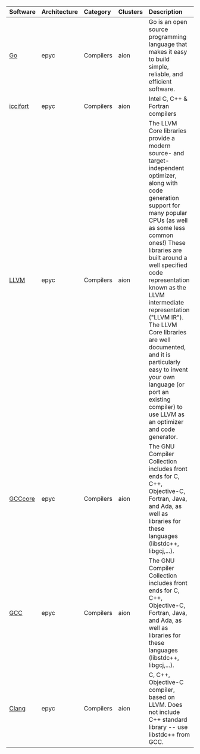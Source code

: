 | Software                                                                      | Architecture   | Category         | Clusters    | Description                                                                                                                                                                                                                                                                                                                                                                                                                                                                                          |
|:------------------------------------------------------------------------------|:---------------|:-----------------|:------------|:-----------------------------------------------------------------------------------------------------------------------------------------------------------------------------------------------------------------------------------------------------------------------------------------------------------------------------------------------------------------------------------------------------------------------------------------------------------------------------------------------------|
| <p><a href=https://www.golang.org>Go</a></p>                                  | <p>epyc</p>    | <p>Compilers</p> | <p>aion</p> | Go is an open source programming language that makes it easy to build simple, reliable, and efficient software.                                                                                                                                                                                                                                                                                                                                                                                      |
| <p><a href=https://software.intel.com/en-us/intel-compilers/>iccifort</a></p> | <p>epyc</p>    | <p>Compilers</p> | <p>aion</p> | Intel C, C++ & Fortran compilers                                                                                                                                                                                                                                                                                                                                                                                                                                                                     |
| <p><a href=https://llvm.org/>LLVM</a></p>                                     | <p>epyc</p>    | <p>Compilers</p> | <p>aion</p> | The LLVM Core libraries provide a modern source- and target-independent optimizer, along with code generation support for many popular CPUs (as well as some less common ones!) These libraries are built around a well specified code representation known as the LLVM intermediate representation ("LLVM IR"). The LLVM Core libraries are well documented, and it is particularly easy to invent your own language (or port an existing compiler) to use LLVM as an optimizer and code generator. |
| <p><a href=https://gcc.gnu.org/>GCCcore</a></p>                               | <p>epyc</p>    | <p>Compilers</p> | <p>aion</p> | The GNU Compiler Collection includes front ends for C, C++, Objective-C, Fortran, Java, and Ada, as well as libraries for these languages (libstdc++, libgcj,...).                                                                                                                                                                                                                                                                                                                                   |
| <p><a href=https://gcc.gnu.org/>GCC</a></p>                                   | <p>epyc</p>    | <p>Compilers</p> | <p>aion</p> | The GNU Compiler Collection includes front ends for C, C++, Objective-C, Fortran, Java, and Ada, as well as libraries for these languages (libstdc++, libgcj,...).                                                                                                                                                                                                                                                                                                                                   |
| <p><a href=https://clang.llvm.org/>Clang</a></p>                              | <p>epyc</p>    | <p>Compilers</p> | <p>aion</p> | C, C++, Objective-C compiler, based on LLVM.  Does not include C++ standard library -- use libstdc++ from GCC.                                                                                                                                                                                                                                                                                                                                                                                       |